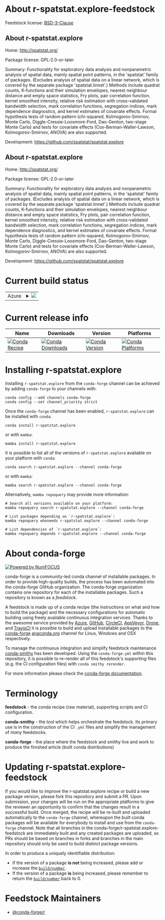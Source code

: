 About r-spatstat.explore-feedstock
==================================

Feedstock license: [BSD-3-Clause](https://github.com/conda-forge/r-spatstat.explore-feedstock/blob/main/LICENSE.txt)


About r-spatstat.explore
------------------------

Home: http://spatstat.org/

Package license: GPL-2.0-or-later

Summary: Functionality for exploratory data analysis and nonparametric analysis of spatial data, mainly spatial point patterns, in the 'spatstat' family of packages. (Excludes analysis of spatial data on a linear network, which is covered by the separate package 'spatstat.linnet'.) Methods include quadrat counts, K-functions and their simulation envelopes, nearest neighbour distance and empty space statistics, Fry plots, pair correlation function, kernel smoothed intensity, relative risk estimation with cross-validated bandwidth selection, mark correlation functions, segregation indices, mark dependence diagnostics, and kernel estimates of covariate effects. Formal hypothesis tests of random pattern (chi-squared, Kolmogorov-Smirnov, Monte Carlo, Diggle-Cressie-Loosmore-Ford, Dao-Genton, two-stage Monte Carlo) and tests for covariate effects (Cox-Berman-Waller-Lawson, Kolmogorov-Smirnov, ANOVA) are also supported.

Development: https://github.com/spatstat/spatstat.explore

About r-spatstat.explore
------------------------

Home: http://spatstat.org/

Package license: GPL-2.0-or-later

Summary: Functionality for exploratory data analysis and nonparametric analysis of spatial data, mainly spatial point patterns, in the 'spatstat' family of packages. (Excludes analysis of spatial data on a linear network, which is covered by the separate package 'spatstat.linnet'.) Methods include quadrat counts, K-functions and their simulation envelopes, nearest neighbour distance and empty space statistics, Fry plots, pair correlation function, kernel smoothed intensity, relative risk estimation with cross-validated bandwidth selection, mark correlation functions, segregation indices, mark dependence diagnostics, and kernel estimates of covariate effects. Formal hypothesis tests of random pattern (chi-squared, Kolmogorov-Smirnov, Monte Carlo, Diggle-Cressie-Loosmore-Ford, Dao-Genton, two-stage Monte Carlo) and tests for covariate effects (Cox-Berman-Waller-Lawson, Kolmogorov-Smirnov, ANOVA) are also supported.

Development: https://github.com/spatstat/spatstat.explore

Current build status
====================


<table>
    
  <tr>
    <td>Azure</td>
    <td>
      <details>
        <summary>
          <a href="https://dev.azure.com/conda-forge/feedstock-builds/_build/latest?definitionId=17931&branchName=main">
            <img src="https://dev.azure.com/conda-forge/feedstock-builds/_apis/build/status/r-spatstat.explore-feedstock?branchName=main">
          </a>
        </summary>
        <table>
          <thead><tr><th>Variant</th><th>Status</th></tr></thead>
          <tbody><tr>
              <td>linux_64_r_base4.3</td>
              <td>
                <a href="https://dev.azure.com/conda-forge/feedstock-builds/_build/latest?definitionId=17931&branchName=main">
                  <img src="https://dev.azure.com/conda-forge/feedstock-builds/_apis/build/status/r-spatstat.explore-feedstock?branchName=main&jobName=linux&configuration=linux%20linux_64_r_base4.3" alt="variant">
                </a>
              </td>
            </tr><tr>
              <td>linux_64_r_base4.4</td>
              <td>
                <a href="https://dev.azure.com/conda-forge/feedstock-builds/_build/latest?definitionId=17931&branchName=main">
                  <img src="https://dev.azure.com/conda-forge/feedstock-builds/_apis/build/status/r-spatstat.explore-feedstock?branchName=main&jobName=linux&configuration=linux%20linux_64_r_base4.4" alt="variant">
                </a>
              </td>
            </tr><tr>
              <td>linux_aarch64_r_base4.3</td>
              <td>
                <a href="https://dev.azure.com/conda-forge/feedstock-builds/_build/latest?definitionId=17931&branchName=main">
                  <img src="https://dev.azure.com/conda-forge/feedstock-builds/_apis/build/status/r-spatstat.explore-feedstock?branchName=main&jobName=linux&configuration=linux%20linux_aarch64_r_base4.3" alt="variant">
                </a>
              </td>
            </tr><tr>
              <td>linux_aarch64_r_base4.4</td>
              <td>
                <a href="https://dev.azure.com/conda-forge/feedstock-builds/_build/latest?definitionId=17931&branchName=main">
                  <img src="https://dev.azure.com/conda-forge/feedstock-builds/_apis/build/status/r-spatstat.explore-feedstock?branchName=main&jobName=linux&configuration=linux%20linux_aarch64_r_base4.4" alt="variant">
                </a>
              </td>
            </tr><tr>
              <td>linux_ppc64le_r_base4.3</td>
              <td>
                <a href="https://dev.azure.com/conda-forge/feedstock-builds/_build/latest?definitionId=17931&branchName=main">
                  <img src="https://dev.azure.com/conda-forge/feedstock-builds/_apis/build/status/r-spatstat.explore-feedstock?branchName=main&jobName=linux&configuration=linux%20linux_ppc64le_r_base4.3" alt="variant">
                </a>
              </td>
            </tr><tr>
              <td>linux_ppc64le_r_base4.4</td>
              <td>
                <a href="https://dev.azure.com/conda-forge/feedstock-builds/_build/latest?definitionId=17931&branchName=main">
                  <img src="https://dev.azure.com/conda-forge/feedstock-builds/_apis/build/status/r-spatstat.explore-feedstock?branchName=main&jobName=linux&configuration=linux%20linux_ppc64le_r_base4.4" alt="variant">
                </a>
              </td>
            </tr><tr>
              <td>osx_64_r_base4.3</td>
              <td>
                <a href="https://dev.azure.com/conda-forge/feedstock-builds/_build/latest?definitionId=17931&branchName=main">
                  <img src="https://dev.azure.com/conda-forge/feedstock-builds/_apis/build/status/r-spatstat.explore-feedstock?branchName=main&jobName=osx&configuration=osx%20osx_64_r_base4.3" alt="variant">
                </a>
              </td>
            </tr><tr>
              <td>osx_64_r_base4.4</td>
              <td>
                <a href="https://dev.azure.com/conda-forge/feedstock-builds/_build/latest?definitionId=17931&branchName=main">
                  <img src="https://dev.azure.com/conda-forge/feedstock-builds/_apis/build/status/r-spatstat.explore-feedstock?branchName=main&jobName=osx&configuration=osx%20osx_64_r_base4.4" alt="variant">
                </a>
              </td>
            </tr><tr>
              <td>osx_arm64_r_base4.3</td>
              <td>
                <a href="https://dev.azure.com/conda-forge/feedstock-builds/_build/latest?definitionId=17931&branchName=main">
                  <img src="https://dev.azure.com/conda-forge/feedstock-builds/_apis/build/status/r-spatstat.explore-feedstock?branchName=main&jobName=osx&configuration=osx%20osx_arm64_r_base4.3" alt="variant">
                </a>
              </td>
            </tr><tr>
              <td>osx_arm64_r_base4.4</td>
              <td>
                <a href="https://dev.azure.com/conda-forge/feedstock-builds/_build/latest?definitionId=17931&branchName=main">
                  <img src="https://dev.azure.com/conda-forge/feedstock-builds/_apis/build/status/r-spatstat.explore-feedstock?branchName=main&jobName=osx&configuration=osx%20osx_arm64_r_base4.4" alt="variant">
                </a>
              </td>
            </tr><tr>
              <td>win_64_r_base4.3</td>
              <td>
                <a href="https://dev.azure.com/conda-forge/feedstock-builds/_build/latest?definitionId=17931&branchName=main">
                  <img src="https://dev.azure.com/conda-forge/feedstock-builds/_apis/build/status/r-spatstat.explore-feedstock?branchName=main&jobName=win&configuration=win%20win_64_r_base4.3" alt="variant">
                </a>
              </td>
            </tr><tr>
              <td>win_64_r_base4.4</td>
              <td>
                <a href="https://dev.azure.com/conda-forge/feedstock-builds/_build/latest?definitionId=17931&branchName=main">
                  <img src="https://dev.azure.com/conda-forge/feedstock-builds/_apis/build/status/r-spatstat.explore-feedstock?branchName=main&jobName=win&configuration=win%20win_64_r_base4.4" alt="variant">
                </a>
              </td>
            </tr>
          </tbody>
        </table>
      </details>
    </td>
  </tr>
</table>

Current release info
====================

| Name | Downloads | Version | Platforms |
| --- | --- | --- | --- |
| [![Conda Recipe](https://img.shields.io/badge/recipe-r--spatstat.explore-green.svg)](https://anaconda.org/conda-forge/r-spatstat.explore) | [![Conda Downloads](https://img.shields.io/conda/dn/conda-forge/r-spatstat.explore.svg)](https://anaconda.org/conda-forge/r-spatstat.explore) | [![Conda Version](https://img.shields.io/conda/vn/conda-forge/r-spatstat.explore.svg)](https://anaconda.org/conda-forge/r-spatstat.explore) | [![Conda Platforms](https://img.shields.io/conda/pn/conda-forge/r-spatstat.explore.svg)](https://anaconda.org/conda-forge/r-spatstat.explore) |

Installing r-spatstat.explore
=============================

Installing `r-spatstat.explore` from the `conda-forge` channel can be achieved by adding `conda-forge` to your channels with:

```
conda config --add channels conda-forge
conda config --set channel_priority strict
```

Once the `conda-forge` channel has been enabled, `r-spatstat.explore` can be installed with `conda`:

```
conda install r-spatstat.explore
```

or with `mamba`:

```
mamba install r-spatstat.explore
```

It is possible to list all of the versions of `r-spatstat.explore` available on your platform with `conda`:

```
conda search r-spatstat.explore --channel conda-forge
```

or with `mamba`:

```
mamba search r-spatstat.explore --channel conda-forge
```

Alternatively, `mamba repoquery` may provide more information:

```
# Search all versions available on your platform:
mamba repoquery search r-spatstat.explore --channel conda-forge

# List packages depending on `r-spatstat.explore`:
mamba repoquery whoneeds r-spatstat.explore --channel conda-forge

# List dependencies of `r-spatstat.explore`:
mamba repoquery depends r-spatstat.explore --channel conda-forge
```


About conda-forge
=================

[![Powered by
NumFOCUS](https://img.shields.io/badge/powered%20by-NumFOCUS-orange.svg?style=flat&colorA=E1523D&colorB=007D8A)](https://numfocus.org)

conda-forge is a community-led conda channel of installable packages.
In order to provide high-quality builds, the process has been automated into the
conda-forge GitHub organization. The conda-forge organization contains one repository
for each of the installable packages. Such a repository is known as a *feedstock*.

A feedstock is made up of a conda recipe (the instructions on what and how to build
the package) and the necessary configurations for automatic building using freely
available continuous integration services. Thanks to the awesome service provided by
[Azure](https://azure.microsoft.com/en-us/services/devops/), [GitHub](https://github.com/),
[CircleCI](https://circleci.com/), [AppVeyor](https://www.appveyor.com/),
[Drone](https://cloud.drone.io/welcome), and [TravisCI](https://travis-ci.com/)
it is possible to build and upload installable packages to the
[conda-forge](https://anaconda.org/conda-forge) [anaconda.org](https://anaconda.org/)
channel for Linux, Windows and OSX respectively.

To manage the continuous integration and simplify feedstock maintenance
[conda-smithy](https://github.com/conda-forge/conda-smithy) has been developed.
Using the ``conda-forge.yml`` within this repository, it is possible to re-render all of
this feedstock's supporting files (e.g. the CI configuration files) with ``conda smithy rerender``.

For more information please check the [conda-forge documentation](https://conda-forge.org/docs/).

Terminology
===========

**feedstock** - the conda recipe (raw material), supporting scripts and CI configuration.

**conda-smithy** - the tool which helps orchestrate the feedstock.
                   Its primary use is in the construction of the CI ``.yml`` files
                   and simplify the management of *many* feedstocks.

**conda-forge** - the place where the feedstock and smithy live and work to
                  produce the finished article (built conda distributions)


Updating r-spatstat.explore-feedstock
=====================================

If you would like to improve the r-spatstat.explore recipe or build a new
package version, please fork this repository and submit a PR. Upon submission,
your changes will be run on the appropriate platforms to give the reviewer an
opportunity to confirm that the changes result in a successful build. Once
merged, the recipe will be re-built and uploaded automatically to the
`conda-forge` channel, whereupon the built conda packages will be available for
everybody to install and use from the `conda-forge` channel.
Note that all branches in the conda-forge/r-spatstat.explore-feedstock are
immediately built and any created packages are uploaded, so PRs should be based
on branches in forks and branches in the main repository should only be used to
build distinct package versions.

In order to produce a uniquely identifiable distribution:
 * If the version of a package **is not** being increased, please add or increase
   the [``build/number``](https://docs.conda.io/projects/conda-build/en/latest/resources/define-metadata.html#build-number-and-string).
 * If the version of a package **is** being increased, please remember to return
   the [``build/number``](https://docs.conda.io/projects/conda-build/en/latest/resources/define-metadata.html#build-number-and-string)
   back to 0.

Feedstock Maintainers
=====================

* [@conda-forge/r](https://github.com/conda-forge/r/)

